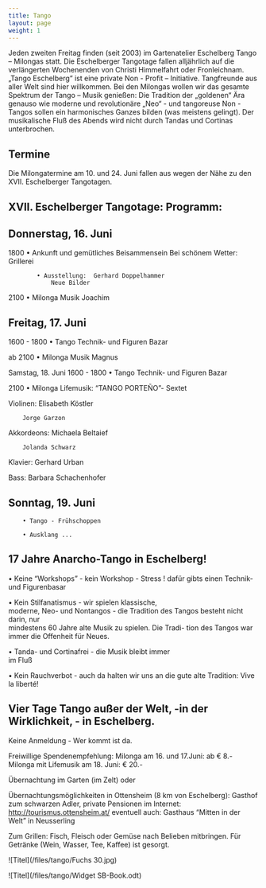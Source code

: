 ```yaml
---
title: Tango
layout: page
weight: 1
---
```


Jeden zweiten Freitag finden (seit 2003) im Gartenatelier Eschelberg Tango – Milongas statt. Die Eschelberger Tangotage fallen alljährlich auf die verlängerten Wochenenden von Christi Himmelfahrt oder Fronleichnam.  
„Tango Eschelberg“ ist eine private Non - Profit – Initiative. Tangfreunde aus aller Welt sind hier willkommen.
Bei den Milongas wollen wir das gesamte Spektrum der Tango – Musik genießen: Die Tradition der „goldenen“ Ära genauso wie moderne und revolutionäre „Neo“ - und tangoreuse Non -Tangos sollen ein harmonisches Ganzes bilden (was meistens gelingt).
Der musikalische Fluß des Abends wird nicht durch Tandas und Cortinas unterbrochen.

## Termine
Die Milongatermine am 10. und 24. Juni fallen aus wegen der Nähe zu den XVII. Eschelberger Tangotagen.


## XVII. Eschelberger Tangotage: Programm:

## Donnerstag, 16. Juni

1800	    • Ankunft und gemütliches Beisammensein
	          Bei schönem Wetter: Grillerei
		  
	        • Ausstellung: 	Gerhard Doppelhammer
	      		Neue Bilder
			
2100	    • Milonga  Musik Joachim

## Freitag, 17. Juni

1600 - 1800 • Tango Technik- und Figuren Bazar

ab 2100	    •  Milonga Musik Magnus

Samstag, 18. Juni
1600 - 1800 • Tango Technik- und Figuren Bazar

2100	    •  Milonga  Lifemusik: “TANGO PORTEÑO”- Sextet

Violinen:   Elisabeth Köstler

	    Jorge Garzon

Akkordeons: Michaela Beltaief

	    Jolanda Schwarz

Klavier:    Gerhard Urban

Bass: 	    Barbara Schachenhofer

## Sonntag, 19. Juni

	    • Tango - Frühschoppen
	    
	    • Ausklang ...

## 17 Jahre Anarcho-Tango in Eschelberg!

• Keine “Workshops” - kein Workshop - Stress !
   dafür gibts einen Technik- und Figurenbasar
   
• Kein Stilfanatismus - wir spielen klassische,  	   	
   moderne, Neo- und Nontangos - 
   die Tradition des Tangos besteht nicht darin, nur  	      	 
   mindestens 60 Jahre alte Musik zu spielen. Die Tradi- 
   tion des Tangos war immer die Offenheit für Neues.
   
• Tanda- und Cortinafrei - die Musik bleibt immer    	   	  
  im Fluß
  
• Kein Rauchverbot - auch da halten wir uns an die
   gute alte Tradition: Vive la liberté!


## Vier Tage Tango außer der Welt, -in der Wirklichkeit, - in Eschelberg.

Keine Anmeldung - Wer kommt ist da.

Freiwillige Spendenempfehlung: Milonga am 16. und 17.Juni: ab € 8.-
				Milonga mit Lifemusik am 18. Juni: € 20.-

Übernachtung im Garten (im Zelt) oder

Übernachtungsmöglichkeiten in 
Ottensheim (8 km von Eschelberg): Gasthof zum schwarzen Adler, private Pensionen im Internet: http://tourismus.ottensheim.at/ eventuell auch: Gasthaus “Mitten in der Welt” in Neusserling

Zum Grillen: Fisch,  Fleisch oder Gemüse nach Belieben mitbringen. Für Getränke (Wein, Wasser, Tee, Kaffee) ist gesorgt.



![Titel](/files/tango/Fuchs 30.jpg)


![Titel](/files/tango/Widget SB-Book.odt)
